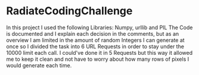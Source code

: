 # RadiateCodingChallenge
In this project I used the following Libraries: Numpy, urllib and PIL
The Code is documented and I explain each decision in the comments, 
but as an overview I am limited in the amount of random Integers I can 
generate at once so I divided the task into 6 URL Requests in order to 
stay under the 10000 limit each call. I could've done it in 5 Requests but 
this way it allowed me to keep it clean and not have to worry about how many
rows of pixels I would generate each time.
